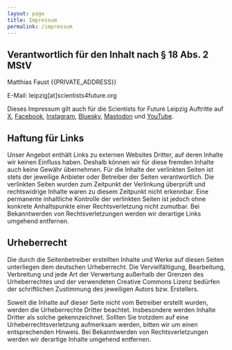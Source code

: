 ```yaml
---
layout: page
title: Impressum
permalink: /impressum
---
```


## Verantwortlich für den Inhalt nach § 18 Abs. 2 MStV


Matthias Faust
{{PRIVATE_ADDRESS}}  

E-Mail: leipzig[at]scientists4future.org<br/>

Dieses Impressum gilt auch für die Scientists for Future Leipzig Auftritte auf [X](https://x.com/S4F_Leipzig), [Facebook](https://www.facebook.com/scientists4futureLeipzig/), [Instagram](https://www.instagram.com/s4f_le/), [Bluesky](https://bsky.app/profile/s4f-leipzig.bsky.social), [Mastodon](https://mastodir.de/profile/@s4f_le@climatejustice.global) und [YouTube](https://www.youtube.com/channel/UCdrwdImXfrD6Q-SUUTwhaow).

## Haftung für Links
Unser Angebot enthält Links zu externen Websites Dritter, auf deren Inhalte wir keinen Einfluss haben. Deshalb können wir für diese fremden Inhalte auch keine Gewähr übernehmen. Für die Inhalte der verlinkten Seiten ist stets der jeweilige Anbieter oder Betreiber der Seiten verantwortlich. Die verlinkten Seiten wurden zum Zeitpunkt der Verlinkung überprüft und rechtswidrige Inhalte waren zu diesem Zeitpunkt nicht erkennbar. Eine permanente inhaltliche Kontrolle der verlinkten Seiten ist jedoch ohne konkrete Anhaltspunkte einer Rechtsverletzung nicht zumutbar. Bei Bekanntwerden von Rechtsverletzungen werden wir derartige Links umgehend entfernen.

## Urheberrecht
Die durch die Seitenbetreiber erstellten Inhalte und Werke auf diesen Seiten unterliegen dem deutschen Urheberrecht. Die Vervielfältigung, Bearbeitung, Verbreitung und jede Art der Verwertung außerhalb der Grenzen des Urheberrechtes und der verwendeten Creative Commons Lizenz bedürfen der schriftlichen Zustimmung des jeweiligen Autors bzw. Erstellers.

Soweit die Inhalte auf dieser Seite nicht vom Betreiber erstellt wurden, werden die Urheberrechte Dritter beachtet. Insbesondere werden Inhalte Dritter als solche gekennzeichnet. Sollten Sie trotzdem auf eine Urheberrechtsverletzung aufmerksam werden, bitten wir um einen entsprechenden Hinweis. Bei Bekanntwerden von Rechtsverletzungen werden wir derartige Inhalte umgehend entfernen.
